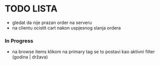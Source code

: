 # TODO LISTA

- gledat da nije prazan order na serveru
- na clientu ocistit cart nakon uspjesnog slanja ordera

### In Progress

- na browse items klikom na primary tag se to postavi kao aktivni filter (godina | država)
